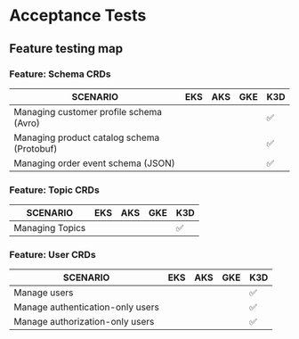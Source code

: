 # Acceptance Tests

## Feature testing map
<!-- insert snippet -->
### Feature: Schema CRDs

|                  SCENARIO                  | EKS | AKS | GKE | K3D |
|--------------------------------------------|-----|-----|-----|-----|
| Managing customer profile schema (Avro)    |     |     |     | ✅  |
| Managing product catalog schema (Protobuf) |     |     |     | ✅  |
| Managing order event schema (JSON)         |     |     |     | ✅  |


### Feature: Topic CRDs

|    SCENARIO     | EKS | AKS | GKE | K3D |
|-----------------|-----|-----|-----|-----|
| Managing Topics |     |     |     | ✅  |


### Feature: User CRDs

|             SCENARIO             | EKS | AKS | GKE | K3D |
|----------------------------------|-----|-----|-----|-----|
| Manage users                     |     |     |     | ✅  |
| Manage authentication-only users |     |     |     | ✅  |
| Manage authorization-only users  |     |     |     | ✅  |

